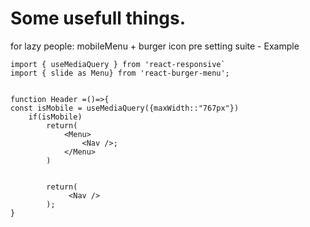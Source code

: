# Some usefull things.

for lazy people: mobileMenu + burger icon pre setting suite - Example

```
import { useMediaQuery } from 'react-responsive`
import { slide as Menu} from 'react-burger-menu';


function Header =()=>{
const isMobile = useMediaQuery({maxWidth::"767px"})
    if(isMobile)
        return(
            <Menu>
                <Nav />;
            </Menu>
        )
        

        return(
             <Nav />
        );
}
```
